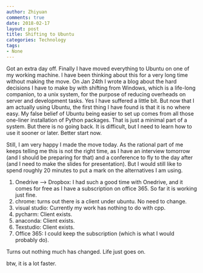 ```yaml
---
author: Zhiyuan
comments: true
date: 2018-02-17
layout: post
title: Shifting to Ubuntu
categories: Technology
tags:
- None
---
```


Got an extra day off. Finally I have moved everything to Ubuntu on one of my working machine. I have been thinking about this for a very long time without making the move. On Jan 24th I wrote a blog about the hard decisions I have to make by with shifting from Windows, which is a life-long companion, to a unix system, for the purpose of reducing overheads on server and development tasks. Yes I have suffered a little bit. But now that I am actually using Ubuntu, the first thing I have found is that it is no where easy. My false belief of Ubuntu being easier to set up comes from all those one-liner installation of Python packages. That is just a minimal part of a system. But there is no going back. It is difficult, but I need to learn how to use it sooner or later. Better start now.

Still, I am very happy I made the move today. As the rational part of me keeps telling me this is not the right time, as I have an interview tomorrow (and I should be preparing for that) and a conference to fly to the day after (and I need to make the slides for presentation). But I would still like to spend roughly 20 minutes to put a mark on the alternatives I am using.

1. Onedrive --> Dropbox:
	I had such a good time with Onedrive, and it comes for free as I have a subscription on office 365. So far it is working just fine.
2. chrome:
	turns out there is a client under ubuntu. No need to change.
3. visual studio:
	Currently my work has nothing to do with cpp.
4. pycharm:
	Client exists.
5. anaconda:
	Client exists.
6. Texstudio:
	Client exists.
7. Office 365:
	I could keep the subscription (which is what I would probably do).

Turns out nothing much has changed. Life just goes on.

btw, it is a lot faster.
